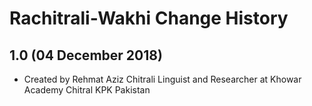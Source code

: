 Rachitrali-Wakhi Change History
=======================

1.0 (04 December 2018)
-----------------

* Created by Rehmat Aziz Chitrali Linguist and Researcher at Khowar Academy Chitral KPK Pakistan
